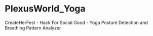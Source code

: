 # PlexusWorld_Yoga
CreateHerFest - Hack For Social Good - Yoga Posture Detection and Breathing Pattern Analyzer
